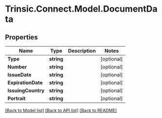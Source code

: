 # Trinsic.Connect.Model.DocumentData

## Properties

Name | Type | Description | Notes
------------ | ------------- | ------------- | -------------
**Type** | **string** |  | [optional] 
**Number** | **string** |  | [optional] 
**IssueDate** | **string** |  | [optional] 
**ExpirationDate** | **string** |  | [optional] 
**IssuingCountry** | **string** |  | [optional] 
**Portrait** | **string** |  | [optional] 

[[Back to Model list]](../README.md#documentation-for-models) [[Back to API list]](../README.md#documentation-for-api-endpoints) [[Back to README]](../README.md)

